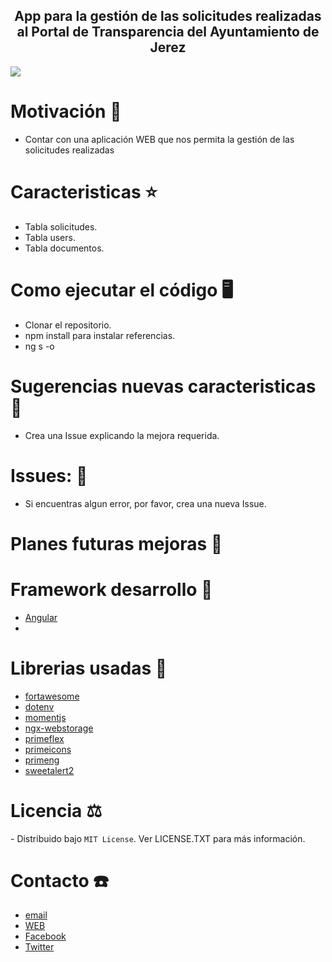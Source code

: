 <h2 align='center'> App para la gestión de las solicitudes realizadas al Portal de Transparencia del Ayuntamiento de Jerez </h2>
<img src='https://res.cloudinary.com/dabrencx7/image/upload/v1629542399/Solicitudes/solicitudes_zfcvik.jpg'/>

# Motivación 💪
<ul>
  <li>Contar con una aplicación WEB que nos permita la gestión de las solicitudes realizadas</li>
  </li>
 </ul>

# Caracteristicas ⭐

<ul>
  <li>Tabla solicitudes.</li>
   <li>Tabla users.</li>
   <li>Tabla documentos.</li>
  </li>
 </ul>

# Como ejecutar el código 🖥
- Clonar el repositorio.
- npm install para instalar referencias.
- ng s -o


# Sugerencias nuevas caracteristicas 💎
- Crea una Issue explicando la mejora requerida.

# Issues: 🐛
- Si encuentras algun error, por favor, crea una nueva Issue.

# Planes futuras mejoras 📆


# Framework desarrollo 🚀

- [Angular](https://angular.io) 
- 

# Librerias usadas 📖
- <a href= 'https://fortawesome.com/' target="_blank">fortawesome</a>
- <a href= 'https://www.npmjs.com/package/dotenv' target="_blank">dotenv</a>
- <a href= 'https://momentjs.com/' target="_blank">momentjs</a>
- <a href= 'https://www.npmjs.com/package/ngx-webstorage' target="_blank">ngx-webstorage</a>
- <a href= 'https://www.primefaces.org/primeflex/' target="_blank">primeflex</a>
- <a href= 'https://github.com/primefaces/primeicons' target="_blank">primeicons</a>
- <a href= 'https://www.primefaces.org/primeng/' target="_blank">primeng</a>
- <a href= 'https://sweetalert2.github.io/' target="_blank">sweetalert2</a>

# Licencia ⚖
️- Distribuido bajo ```MIT License```. Ver LICENSE.TXT para más información.

# Contacto ☎️
- <a href= 'mailto:info@ocmjerez.org'> email </a>
- <a href= 'https://w.ocmjerez.org' target="_blank"> WEB</a>
- <a href= 'https://www.facebook.com/OcmJerez/'> Facebook </a>
- <a href= 'https://twitter.com/ocmjerez'> Twitter </a>



